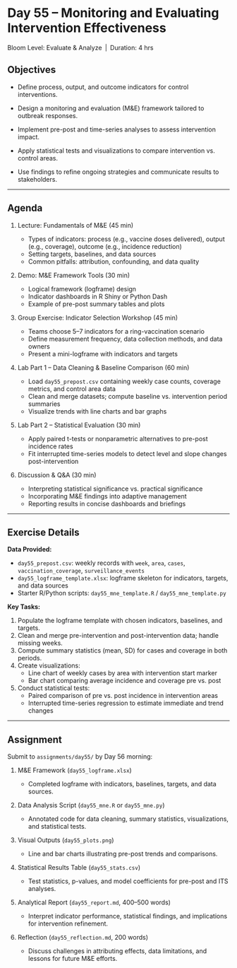# **Day 55 – Monitoring and Evaluating Intervention Effectiveness**
  
Bloom Level: Evaluate & Analyze | Duration: 4 hrs  

## Objectives  

- Define process, output, and outcome indicators for control interventions.  

- Design a monitoring and evaluation (M&E) framework tailored to outbreak responses.  

- Implement pre-post and time-series analyses to assess intervention impact.  

- Apply statistical tests and visualizations to compare intervention vs. control areas.  

- Use findings to refine ongoing strategies and communicate results to stakeholders.  

---  

## Agenda  

1. Lecture: Fundamentals of M&E (45 min)  
   - Types of indicators: process (e.g., vaccine doses delivered), output (e.g., coverage), outcome (e.g., incidence reduction)  
   - Setting targets, baselines, and data sources  
   - Common pitfalls: attribution, confounding, and data quality  

2. Demo: M&E Framework Tools (30 min)  
   - Logical framework (logframe) design  
   - Indicator dashboards in R Shiny or Python Dash  
   - Example of pre-post summary tables and plots  

3. Group Exercise: Indicator Selection Workshop (45 min)  
   - Teams choose 5–7 indicators for a ring-vaccination scenario  
   - Define measurement frequency, data collection methods, and data owners  
   - Present a mini-logframe with indicators and targets  

4. Lab Part 1 – Data Cleaning & Baseline Comparison (60 min)  
   - Load `day55_prepost.csv` containing weekly case counts, coverage metrics, and control area data  
   - Clean and merge datasets; compute baseline vs. intervention period summaries  
   - Visualize trends with line charts and bar graphs  

5. Lab Part 2 – Statistical Evaluation (30 min)  
   - Apply paired t-tests or nonparametric alternatives to pre-post incidence rates  
   - Fit interrupted time-series models to detect level and slope changes post-intervention  

6. Discussion & Q&A (30 min)  
   - Interpreting statistical significance vs. practical significance  
   - Incorporating M&E findings into adaptive management  
   - Reporting results in concise dashboards and briefings  

---  

## Exercise Details  

**Data Provided:**  
- `day55_prepost.csv`: weekly records with `week`, `area`, `cases`, `vaccination_coverage`, `surveillance_events`  
- `day55_logframe_template.xlsx`: logframe skeleton for indicators, targets, and data sources  
- Starter R/Python scripts: `day55_mne_template.R` / `day55_mne_template.py`  

**Key Tasks:**  
1. Populate the logframe template with chosen indicators, baselines, and targets.  
2. Clean and merge pre-intervention and post-intervention data; handle missing weeks.  
3. Compute summary statistics (mean, SD) for cases and coverage in both periods.  
4. Create visualizations:  
   - Line chart of weekly cases by area with intervention start marker  
   - Bar chart comparing average incidence and coverage pre vs. post  
5. Conduct statistical tests:  
   - Paired comparison of pre vs. post incidence in intervention areas  
   - Interrupted time-series regression to estimate immediate and trend changes  

---  

## Assignment  

Submit to `assignments/day55/` by Day 56 morning:  

1. M&E Framework (`day55_logframe.xlsx`)  
   - Completed logframe with indicators, baselines, targets, and data sources.  

2. Data Analysis Script (`day55_mne.R` or `day55_mne.py`)  
   - Annotated code for data cleaning, summary statistics, visualizations, and statistical tests.  

3. Visual Outputs (`day55_plots.png`)  
   - Line and bar charts illustrating pre-post trends and comparisons.  

4. Statistical Results Table (`day55_stats.csv`)  
   - Test statistics, p-values, and model coefficients for pre-post and ITS analyses.  

5. Analytical Report (`day55_report.md`, 400–500 words)  
   - Interpret indicator performance, statistical findings, and implications for intervention refinement.  

6. Reflection (`day55_reflection.md`, 200 words)  
   - Discuss challenges in attributing effects, data limitations, and lessons for future M&E efforts.
